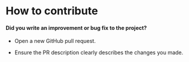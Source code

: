 # How to contribute

#### **Did you write an improvement or bug fix to the project?**

* Open a new GitHub pull request.

* Ensure the PR description clearly describes the changes you made.
